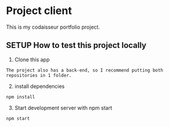 # Project client

This is my codaisseur portfolio project.

## SETUP How to test this project locally

1. Clone this app

```
The project also has a back-end, so I recommend putting both repositories in 1 folder.
```

2. install dependencies

```
npm install
```

3. Start development server with npm start

```
npm start
```
